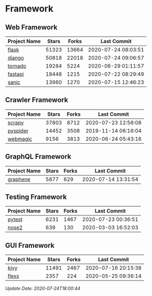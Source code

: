 # Framework

## Web Framework

| Project Name | Stars | Forks | Last Commit |
| ------------ | ----- | ----- | ----------- |
| [flask](https://github.com/pallets/flask) | 51323 | 13664 | 2020-07-24 08:03:51 |
| [django](https://github.com/django/django) | 50818 | 22018 | 2020-07-24 09:06:57 |
| [tornado](https://github.com/tornadoweb/tornado) | 19284 | 5224 | 2020-06-29 01:11:57 |
| [fastapi](https://github.com/tiangolo/fastapi) | 18448 | 1215 | 2020-07-22 08:29:49 |
| [sanic](https://github.com/huge-success/sanic) | 13960 | 1270 | 2020-07-15 12:46:23 |

## Crawler Framework

| Project Name | Stars | Forks | Last Commit |
| ------------ | ----- | ----- | ----------- |
| [scrapy](https://github.com/scrapy/scrapy) | 37803 | 8712 | 2020-07-23 12:56:08 |
| [pyspider](https://github.com/binux/pyspider) | 14452 | 3508 | 2019-11-14 06:16:04 |
| [webmagic](https://github.com/code4craft/webmagic) | 9156 | 3813 | 2020-06-24 05:43:16 |

## GraphQL Framework

| Project Name | Stars | Forks | Last Commit |
| ------------ | ----- | ----- | ----------- |
| [graphene](https://github.com/graphql-python/graphene) | 5877 | 629 | 2020-07-14 13:31:54 |

## Testing Framework

| Project Name | Stars | Forks | Last Commit |
| ------------ | ----- | ----- | ----------- |
| [pytest](https://github.com/pytest-dev/pytest) | 6231 | 1467 | 2020-07-23 00:36:51 |
| [nose2](https://github.com/nose-devs/nose2) | 639 | 130 | 2020-03-03 16:52:03 |

## GUI Framework

| Project Name | Stars | Forks | Last Commit |
| ------------ | ----- | ----- | ----------- |
| [kivy](https://github.com/kivy/kivy) | 11491 | 2467 | 2020-07-16 20:15:38 |
| [flexx](https://github.com/flexxui/flexx) | 2357 | 224 | 2020-05-25 09:36:14 |

*Update Date: 2020-07-24T18:00:44*